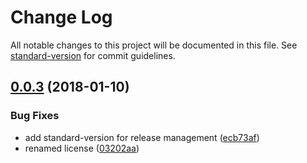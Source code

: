 # Change Log

All notable changes to this project will be documented in this file. See [standard-version](https://github.com/conventional-changelog/standard-version) for commit guidelines.

<a name="0.0.3"></a>
## [0.0.3](https://github.com/mikaelkaron/grunt-util-process/compare/0.0.1...0.0.3) (2018-01-10)


### Bug Fixes

* add standard-version for release management ([ecb73af](https://github.com/mikaelkaron/grunt-util-process/commit/ecb73af))
* renamed license ([03202aa](https://github.com/mikaelkaron/grunt-util-process/commit/03202aa))
